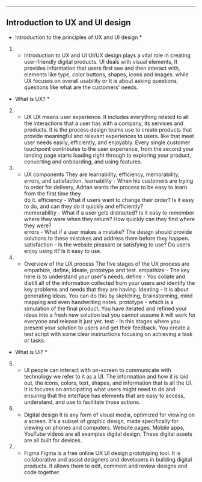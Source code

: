 --------------------------------
Introduction to UX and UI design
--------------------------------




* Introduction to the principles of UX and UI design *

1) - Introduction to UX and UI
UI/UX design plays a vital role in creating user-friendly digital products. UI deals with visual elements, It provides information that users first see and then interact with, elements like type, color buttons, shapes, icons and images. while UX focuses on overall usability or It is about asking questions, questions like what are the customers' needs.




* What is UX? *

2) - UX
UX means user experience. It includes everything related to all the interactions that a user has with a company, its services and products. It is the process design teams use to create products that provide meaningful and relevant experiences to users. like that meet user needs easily, efficiently, and enjoyably. Every single customer touchpoint contributes to the user experience, from the second your landing page starts loading right through to exploring your product, converting and onboarding, and using features.

3) - UX components
They are learnability, efficiency, memorability, errors, and satisfaction.
learnability - When his customers are trying to order for delivery, Adrian wants the process to be easy to learn from the first time they  
               do it. 
efficiency - What if users want to change their order? Is it easy to do, and can they do it quickly and efficiently?  
memorability - What if a user gets distracted? Is it easy to remember where they were when they return? How quickly can they find where 
               they were?   
errors - What if a user makes a mistake? The design should provide solutions to these mistakes and address them before they happen.
satisfaction - Is the website pleasant or satisfying to use? Do users enjoy using it? Is it easy to use.

4) - Overview of the UX process
The five stages of the UX process are empathize, define, ideate, prototype and test.
empathize - The key here is to understand your user's needs.
define - You collate and distill all of the information collected from your users and identify the key problems and needs that they are 
        having.
Ideating - It is about generating ideas. You can do this by sketching, brainstorming, mind mapping and even handwriting notes. 
prototype - which is a simulation of the final product. You have iterated and refined your ideas into a fresh new solution but you cannot 
            assume it will work for everyone and release it just yet.
test - In this stages where you present your solution to users and get their feedback. You create a test script with some clear 
       instructions focusing on achieving a task or tasks. 




* What is UI? *

5) - UI
people can interact with on-screen to communicate with technology we refer to it as a UI. The information and how it is laid out, the icons, colors, text, shapes, and information that is all the UI. It is focuses on anticipating what users might need to do and ensuring that the interface has elements that are easy to access, understand, and use to facilitate those actions.

6) - Digital design
It is any form of visual media, optimized for viewing on a screen. It's a subset of graphic design, made specifically for viewing on phones and computers. Website pages, Mobile apps, YouTube videos are all examples digital design. These digital assets are all built for devices.

7) - Figma
Figma is a free online UX UI design prototyping tool. It is collaborative and assist designers and developers in building digital products. It allows them to edit, comment and review designs and code together.